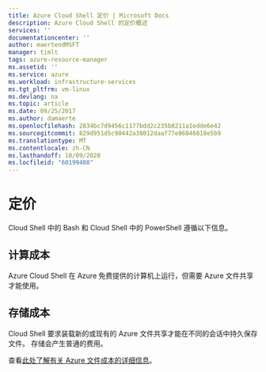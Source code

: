 ```yaml
---
title: Azure Cloud Shell 定价 | Microsoft Docs
description: Azure Cloud Shell 的定价概述
services: ''
documentationcenter: ''
author: maertendMSFT
manager: timlt
tags: azure-resource-manager
ms.assetid: ''
ms.service: azure
ms.workload: infrastructure-services
ms.tgt_pltfrm: vm-linux
ms.devlang: na
ms.topic: article
ms.date: 09/25/2017
ms.author: damaerte
ms.openlocfilehash: 2834bc7d9456c1177bdd2c235b8211a1edde6e42
ms.sourcegitcommit: 829d951d5c90442a38012daaf77e86046018e5b9
ms.translationtype: MT
ms.contentlocale: zh-CN
ms.lasthandoff: 10/09/2020
ms.locfileid: "60199408"
---
```

# <a name="pricing"></a>定价
Cloud Shell 中的 Bash 和 Cloud Shell 中的 PowerShell 遵循以下信息。

## <a name="compute-cost"></a>计算成本
Azure Cloud Shell 在 Azure 免费提供的计算机上运行，但需要 Azure 文件共享才能使用。 

## <a name="storage-cost"></a>存储成本
Cloud Shell 要求装载新的或现有的 Azure 文件共享才能在不同的会话中持久保存文件。 存储会产生普通的费用。

查看[此处了解有关 Azure 文件成本的详细信息](https://azure.microsoft.com/pricing/details/storage/files/)。 